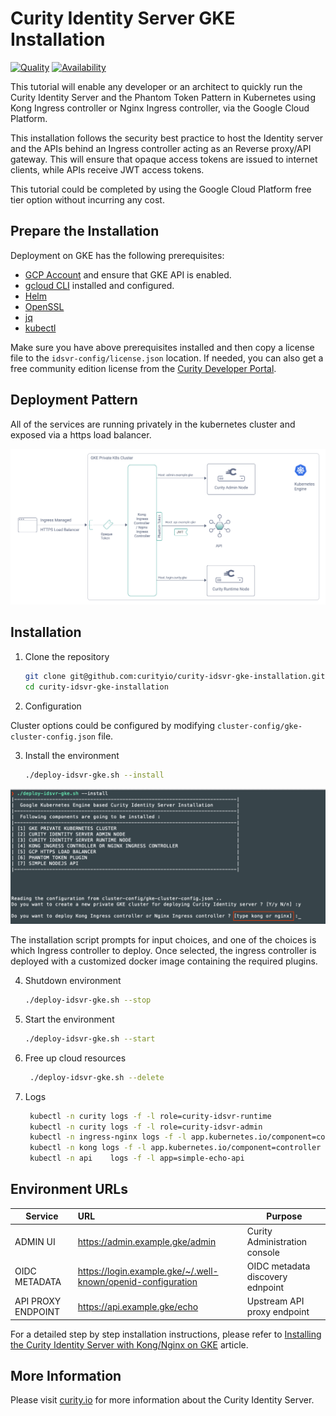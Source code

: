 #  Curity Identity Server GKE Installation

[![Quality](https://img.shields.io/badge/quality-experiment-red)](https://curity.io/resources/code-examples/status/)
[![Availability](https://img.shields.io/badge/availability-source-blue)](https://curity.io/resources/code-examples/status/)

This tutorial will enable any developer or an architect to quickly run the Curity Identity Server and the Phantom Token Pattern in Kubernetes using Kong Ingress controller or Nginx Ingress controller, via the Google Cloud Platform.

This installation follows the security best practice to host the Identity server and the APIs behind an Ingress controller acting as an Reverse proxy/API gateway. This will ensure that opaque access tokens are issued to internet clients, while APIs receive JWT access tokens.

This tutorial could be completed by using the Google Cloud Platform free tier option without incurring any cost.

## Prepare the Installation

Deployment on GKE has the following prerequisites:
* [GCP Account](https://console.cloud.google.com/home) and ensure that GKE API is enabled.
* [gcloud CLI](https://cloud.google.com/sdk/docs/install) installed and configured.
* [Helm](https://helm.sh/)
* [OpenSSL](https://www.openssl.org/)
* [jq](https://stedolan.github.io/jq/) 
* [kubectl](https://kubernetes.io/docs/tasks/tools/)

Make sure you have above prerequisites installed and then copy a license file to the `idsvr-config/license.json` location.
If needed, you can also get a free community edition license from the [Curity Developer Portal](https://developer.curity.io).


## Deployment Pattern

All of the services are running privately in the kubernetes cluster and exposed via a https load balancer.

![deployment pattern](./docs/deployment_IC.png "deployment pattern")

## Installation

 1. Clone the repository
    ```sh
    git clone git@github.com:curityio/curity-idsvr-gke-installation.git
    cd curity-idsvr-gke-installation
    ```

 2. Configuration
 
   Cluster options could be configured by modifying `cluster-config/gke-cluster-config.json` file.


 3. Install the environment  
     ```sh
    ./deploy-idsvr-gke.sh --install
    ```   

   ![Ingress Controller Choice](./docs/IngressController-choice.png "Ingress Controller Choice")
   
   The installation script prompts for input choices, and one of the choices is which Ingress controller to deploy. Once selected, the ingress controller is deployed with a customized docker image containing the required plugins.


 4. Shutdown environment  
     ```sh
    ./deploy-idsvr-gke.sh --stop
    ```  


 5. Start the environment  
     ```sh
    ./deploy-idsvr-gke.sh --start
    ```  


 6. Free up cloud resources
    ```sh
     ./deploy-idsvr-gke.sh --delete
    ```


 7. Logs
    ```sh
     kubectl -n curity logs -f -l role=curity-idsvr-runtime
     kubectl -n curity logs -f -l role=curity-idsvr-admin  
     kubectl -n ingress-nginx logs -f -l app.kubernetes.io/component=controller
     kubectl -n kong logs -f -l app.kubernetes.io/component=controller
     kubectl -n api    logs -f -l app=simple-echo-api
    ```


## Environment URLs

| Service             | URL                                                           | Purpose                                                         |
| --------------------|:------------------------------------------------------------- | ----------------------------------------------------------------|
| ADMIN UI            | https://admin.example.gke/admin                                | Curity Administration console                                   |
| OIDC METADATA       | https://login.example.gke/~/.well-known/openid-configuration   | OIDC metadata discovery ednpoint                                |
| API  PROXY ENDPOINT | https://api.example.gke/echo                            | Upstream API proxy endpoint                                     |


For a detailed step by step installation instructions, please refer to [Installing the Curity Identity Server with Kong/Nginx on GKE](https://curity.io/resources/learn/kubernetes-gke-idsvr-kong-phantom) article.


## More Information

Please visit [curity.io](https://curity.io/) for more information about the Curity Identity Server.